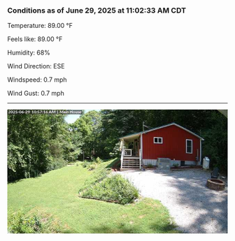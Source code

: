 ### Conditions as of June 29, 2025 at 11:02:33 AM CDT 

Temperature: 89.00 &deg;F

Feels like: 89.00 &deg;F

Humidity: 68%

Wind Direction: ESE

Windspeed: 0.7 mph

Wind Gust: 0.7 mph

---

<img src="./images/latest.jpeg"/>

